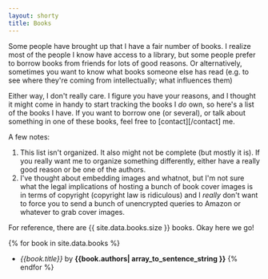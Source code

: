 ```yaml
---
layout: shorty
title: Books
---
```


Some people have brought up that I have a fair number of books.
I realize most of the people I know have access to a library,
but some people prefer to borrow books from friends for lots of good reasons.
Or alternatively, sometimes you want to know what books someone else has read
(e.g. to see where they're coming from intellectually; what influences them)

Either way, I don't really care. I figure you have your reasons,
and I thought it might come in handy to start tracking the books I *do* own,
so here's a list of the books I have. If you want to borrow one (or several),
or talk about something in one of these books,
feel free to [contact][/contact] me.

A few notes:

1. This list isn't organized. It also might not be complete (but mostly it is).
If you really want me to organize something differently, either have a really good reason or be one of the authors.
2. I've thought about embedding images and whatnot,
  but I'm not sure what the legal implications of hosting a bunch of book cover images is in terms of copyright
  (copyright law is ridiculous)
  and I *really* don't want to force you to send a bunch of unencrypted queries to Amazon or whatever to grab cover images.

For reference, there are {{ site.data.books.size }} books. Okay here we go!

{% for book in site.data.books %}
- *{{book.title}}* by **{{book.authors| array_to_sentence_string }}**
{% endfor %}